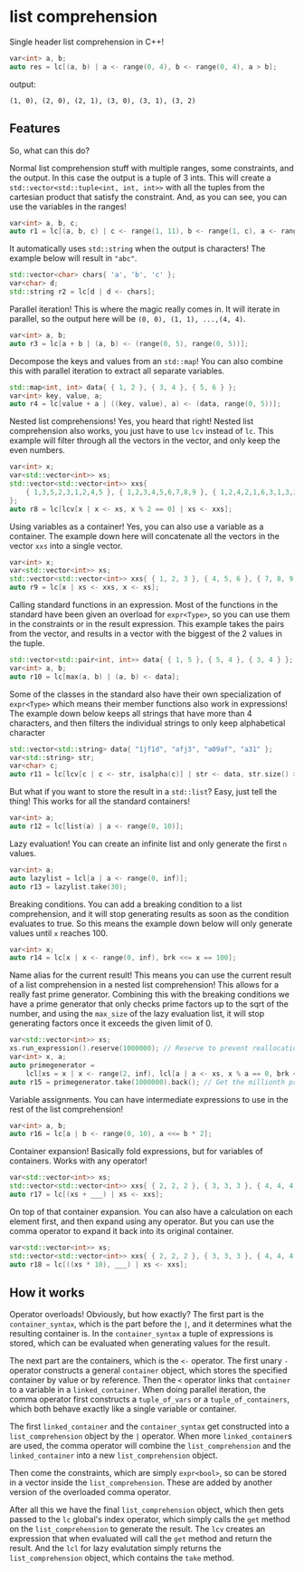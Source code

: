 # list comprehension
 Single header list comprehension in C++! 
```cpp
var<int> a, b;
auto res = lc[(a, b) | a <- range(0, 4), b <- range(0, 4), a > b];
```
output:
```
(1, 0), (2, 0), (2, 1), (3, 0), (3, 1), (3, 2)
```

## Features
So, what can this do?

Normal list comprehension stuff with multiple ranges, some constraints, and the output. In this case the output is a tuple of 3 ints. This will create a `std::vector<std::tuple<int, int, int>>` with all the tuples from the cartesian product that satisfy the constraint. And, as you can see, you can use the variables in the ranges!
```cpp
var<int> a, b, c;
auto r1 = lc[(a, b, c) | c <- range(1, 11), b <- range(1, c), a <- range(1, b), a*a + b*b == c*c];
``` 

It automatically uses `std::string` when the output is characters! The example below will result in `"abc"`.
```cpp
std::vector<char> chars{ 'a', 'b', 'c' };
var<char> d;
std::string r2 = lc[d | d <- chars];
```

Parallel iteration! This is where the magic really comes in. It will iterate in parallel, so the output here will be `(0, 0), (1, 1), ...,(4, 4)`.
```cpp
var<int> a, b;
auto r3 = lc[a + b | (a, b) <- (range(0, 5), range(0, 5))];
```

Decompose the keys and values from an `std::map`! You can also combine this with parallel iteration to extract all separate variables.
```cpp
std::map<int, int> data{ { 1, 2 }, { 3, 4 }, { 5, 6 } };
var<int> key, value, a;
auto r4 = lc[value + a | ((key, value), a) <- (data, range(0, 5))];
```

Nested list comprehensions! Yes, you heard that right! Nested list comprehension also works, you just have to use `lcv` instead of `lc`. This example will filter through all the vectors in the vector, and only keep the even numbers.
```cpp
var<int> x;
var<std::vector<int>> xs;
std::vector<std::vector<int>> xxs{ 
    { 1,3,5,2,3,1,2,4,5 }, { 1,2,3,4,5,6,7,8,9 }, { 1,2,4,2,1,6,3,1,3,2,3,6 } 
};
auto r8 = lc[lcv[x | x <- xs, x % 2 == 0] | xs <- xxs];
```

Using variables as a container! Yes, you can also use a variable as a container. The example down here will concatenate all the vectors in the vector `xxs` into a single vector.
```cpp
var<int> x;
var<std::vector<int>> xs;
std::vector<std::vector<int>> xxs{ { 1, 2, 3 }, { 4, 5, 6 }, { 7, 8, 9 } };
auto r9 = lc[x | xs <- xxs, x <- xs];
```

Calling standard functions in an expression. Most of the functions in the standard have been given an overload for `expr<Type>`, so you can use them in the constraints or in the result expression. This example takes the pairs from the vector, and results in a vector with the biggest of the 2 values in the tuple. 
```cpp
std::vector<std::pair<int, int>> data{ { 1, 5 }, { 5, 4 }, { 3, 4 } };
var<int> a, b;
auto r10 = lc[max(a, b) | (a, b) <- data];
```

Some of the classes in the standard also have their own specialization of `expr<Type>` which means their member functions also work in expressions! The example down below keeps all strings that have more than 4 characters, and then filters the individual strings to only keep alphabetical character
```cpp
std::vector<std::string> data{ "1jf1d", "afj3", "a09af", "a31" };
var<std::string> str;
var<char> c;
auto r11 = lc[lcv[c | c <- str, isalpha(c)] | str <- data, str.size() > 4];
```

But what if you want to store the result in a `std::list`? Easy, just tell the thing! This works for all the standard containers!
```cpp
var<int> a;
auto r12 = lc[list(a) | a <- range(0, 10)];
```

Lazy evaluation! You can create an infinite list and only generate the first `n` values.
```cpp
var<int> a;
auto lazylist = lcl[a | a <- range(0, inf)];
auto r13 = lazylist.take(30);
```

Breaking conditions. You can add a breaking condition to a list comprehension, and it will stop generating results as soon as the condition evaluates to true. So this means the example down below will only generate values until `x` reaches 100.
```cpp
var<int> x;
auto r14 = lc[x | x <- range(0, inf), brk <<= x == 100];
```

Name alias for the current result! This means you can use the current result of a list comprehension in a nested list comprehension! This allows for a really fast prime generator. Combining this with the breaking conditions we have a prime generator that only checks prime factors up to the sqrt of the number, and using the `max_size` of the lazy evaluation list, it will stop generating factors once it exceeds the given limit of 0.
```cpp
var<std::vector<int>> xs;
xs.run_expression().reserve(1000000); // Reserve to prevent reallocation.
var<int> x, a;
auto primegenerator = 
    lcl[xs = x | x <- range(2, inf), lcl[a | a <- xs, x % a == 0, brk <<= a > sqrt(x)].max_size(0)];
auto r15 = primegenerator.take(1000000).back(); // Get the millionth prime!
```

Variable assignments. You can have intermediate expressions to use in the rest of the list comprehension!
```cpp
var<int> a, b;
auto r16 = lc[a | b <- range(0, 10), a <<= b * 2];
```

Container expansion! Basically fold expressions, but for variables of containers. Works with any operator!
```cpp
var<std::vector<int>> xs;
std::vector<std::vector<int>> xxs{ { 2, 2, 2 }, { 3, 3, 3 }, { 4, 4, 4 } };
auto r17 = lc[(xs + ___) | xs <- xxs];
```

On top of that container expansion. You can also have a calculation on each element first, and then expand
using any operator. But you can use the comma operator to expand it back into its original container.
```cpp
var<std::vector<int>> xs;
std::vector<std::vector<int>> xxs{ { 2, 2, 2 }, { 3, 3, 3 }, { 4, 4, 4 } };
auto r18 = lc[((xs * 10), ___) | xs <- xxs];
```

## How it works
Operator overloads! Obviously, but how exactly? The first part is the `container_syntax`, which is the part before the `|`, and it determines what the resulting container is. In the `container_syntax` a tuple of expressions is stored, which can be evaluated when generating values for the result. 

The next part are the containers, which is the `<-` operator. The first unary `-` operator constructs a general `container` object, which stores the specified container by value or by reference. Then the `<` operator links that `container` to a variable in a `linked_container`. When doing parallel iteration, the comma operator first constructs a `tuple_of_vars` or a `tuple_of_containers`, which both behave exactly like a single variable or container.

The first `linked_container` and the `container_syntax` get constructed into a `list_comprehension` object by the `|` operator. When more `linked_container`s are used, the comma operator will combine the `list_comprehension` and the `linked_container` into a new `list_comprehension` object.

Then come the constraints, which are simply `expr<bool>`, so can be stored in a vector inside the `list_comprehension`. These are added by another version of the overloaded comma operator.

After all this we have the final `list_comprehension` object, which then gets passed to the `lc` global's index operator, which simply calls the `get` method on the `list_comprehension` to generate the result. The `lcv` creates an expression that when evaluated will call the `get` method and return the result. And the `lcl` for lazy evalutation simply returns the `list_comprehension` object, which contains the `take` method.
